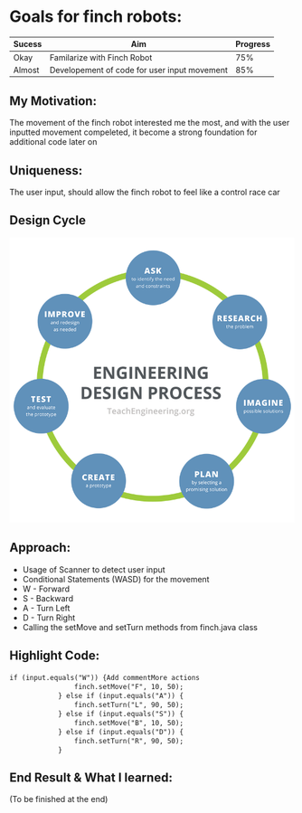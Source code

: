 # Goals for finch robots:
| Sucess  | Aim | Progress |
| ------- | --- | -------- |
| Okay    | Familarize with Finch Robot | 75% |
| Almost  | Developement of code for user input movement | 85% |

## My Motivation:
The movement of the finch robot interested me the most, and with the user inputted movement compeleted, it become a strong foundation for additional code later on

## Uniqueness: 
The user input, should allow the finch robot to feel like a control race car

## Design Cycle
![alt text](https://github.com/hansTeachesCS/finch-robot/blob/main/design_cycle.png)

## Approach:
- Usage of Scanner to detect user input
- Conditional Statements (WASD) for the movement
- W - Forward
- S - Backward
- A - Turn Left
- D - Turn Right
- Calling the setMove and setTurn methods from finch.java class

## Highlight Code:
```
if (input.equals("W")) {Add commentMore actions
				finch.setMove("F", 10, 50);
			} else if (input.equals("A")) {
				finch.setTurn("L", 90, 50);
			} else if (input.equals("S")) {
				finch.setMove("B", 10, 50);
			} else if (input.equals("D")) {
				finch.setTurn("R", 90, 50);
			}
```

## End Result & What I learned:
(To be finished at the end)
